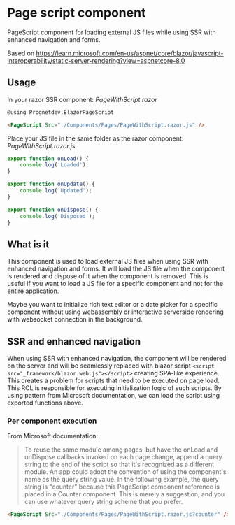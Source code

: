 # Page script component
PageScript component for loading external JS files while using SSR with enhanced navigation and forms.

Based on https://learn.microsoft.com/en-us/aspnet/core/blazor/javascript-interoperability/static-server-rendering?view=aspnetcore-8.0

## Usage
In your razor SSR component: _PageWithScript.razor_
```html
@using Prognetdev.BlazorPageScript

<PageScript Src="./Components/Pages/PageWithScript.razor.js" />
```
Place your JS file in the same folder as the razor component: _PageWithScript.razor.js_
```javascript
export function onLoad() {
    console.log('Loaded');
}

export function onUpdate() {
    console.log('Updated');
}

export function onDispose() {
    console.log('Disposed');
}
```

## What is it
This component is used to load external JS files when using SSR with enhanced navigation and forms. 
It will load the JS file when the component is rendered and dispose of it when the component is removed.
This is useful if you want to load a JS file for a specific component and not for the entire application.

Maybe you want to initialize rich text editor or a date picker for a specific component without using
webassembly or interactive serverside rendering with websocket connection in the background.

## SSR and enhanced navigation
When using SSR with enhanced navigation, the component will be rendered on the server and will be seamlessly
replaced with blazor script `<script src="_framework/blazor.web.js"></script>` creating SPA-like experience. 
This creates a problem for scripts that need to be executed on page load. This RCL is responsible for executing
initialization logic of such scripts. By using pattern from Microsoft documentation, we can load the script using
exported functions above.

### Per component execution
From Microsoft documentation:
> To reuse the same module among pages, but have the onLoad and onDispose callbacks invoked on each page change, 
> append a query string to the end of the script so that it's recognized as a different module. 
> An app could adopt the convention of using the component's name as the query string value. 
> In the following example, the query string is "counter" because this PageScript component 
> reference is placed in a Counter component. This is merely a suggestion, 
> and you can use whatever query string scheme that you prefer.
```html
<PageScript Src="./Components/Pages/PageWithScript.razor.js?counter" />
```